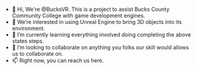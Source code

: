 - 👋 Hi, We're @BucksVR. This is a project to assist Bucks County Community College with game development engines.
- 👀 We’re interested in using Unreal Engine to bring 3D objects into its environment.
- 🌱 I’m currently learning everything involved doing completing the above states steps.
- 💞️ I’m looking to collaborate on anything you folks our skill would allows us to collaborate on.
- 📫 Right now, you can reach us here.

<!---
BucksVR/BucksVR is a ✨ special ✨ repository because its `README.md` (this file) appears on your GitHub profile.
You can click the Preview link to take a look at your changes.
--->

